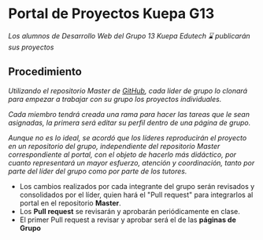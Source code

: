 # Portal de Proyectos Kuepa G13
_Los alumnos de Desarrollo Web del Grupo 13 Kuepa Edutech ⌛ publicarán sus proyectos_
## Procedimiento
_Utilizando el repositorio Master de [GitHub](https://github.com/germangok/Master.git), cada lider de grupo lo clonará para empezar a trabajar con su grupo los 
proyectos individuales._

_Cada miembro tendrá creada una rama para hacer las tareas que le sean asignadas, la primera será editar su perfil dentro de una página de grupo._

_Aunque no es lo ideal, se acordó que los líderes reproducirán el proyecto en un repositorio del grupo, independiente del repositorio Master correspondiente al portal, 
con el objeto de hacerlo más didáctico, por cuanto representará un mayor esfuerzo, atención y coordinación, tanto por parte del líder del grupo como por parte de los tutores._

* Los cambios realizados por cada integrante del grupo serán revisados y consolidados por el líder, quien hará el "Pull request" para integrarlos al portal en el repositorio **Master**.
* Los **Pull request** se revisarán y aprobarán periódicamente en clase.
* El primer Pull request a revisar y aprobar será el de las **páginas de Grupo**
